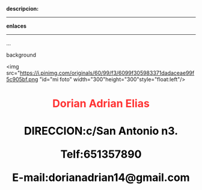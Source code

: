 **descripcion:**
****************  

**enlaces**
***********  
 
 ...
 <!DOCTYPE html>
<html>

<head>   
<title>PRESENTACION</title>




</head>

background

<body>
<div id="principal">

<img src="https://i.pinimg.com/originals/60/99/f3/6099f305983371dadaceae99f5c905bf.png "id="mi foto" width="300"height="300"style="float:left"/>
<h1 align="center"><font color="FF3333">Dorian Adrian Elias</font><h1>
<p align="center"><font color="black "><b>DIRECCION:</b>c/San Antonio n3.</font></p>
<p align="center"><font color="black "><b>Telf:</b>651357890 <font></p>
<p align="center"><font color="black "><b>E-mail:</b>dorianadrian14@gmail.com <font></p>

<body style="background-image:url('http://4everstatic.com/obrazki/rysunkowe/digitalne/niebieskie-tlo,-kropki,-linie-184909.jpg')"






</body>












</html>

